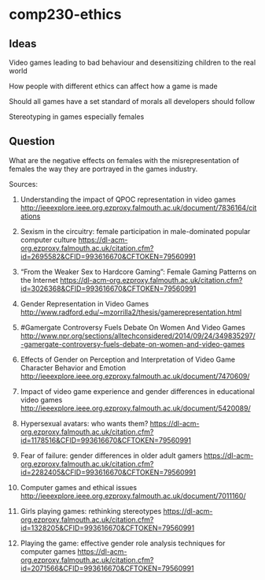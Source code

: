 # comp230-ethics
## Ideas

Video games leading to bad behaviour and desensitizing children to the real world

How people with different ethics can affect how a game is made

Should all games have a set standard of morals all developers should follow

Stereotyping in games especially females

## Question
What are the negative effects on females with the misrepresentation of females the way they are portrayed in the games industry.



Sources: 
1. Understanding the impact of QPOC representation in video games 
http://ieeexplore.ieee.org.ezproxy.falmouth.ac.uk/document/7836164/citations

2. Sexism in the circuitry: female participation in male-dominated popular computer culture
https://dl-acm-org.ezproxy.falmouth.ac.uk/citation.cfm?id=2695582&CFID=993616670&CFTOKEN=79560991

3. “From the Weaker Sex to Hardcore Gaming”: Female Gaming Patterns on the Internet
https://dl-acm-org.ezproxy.falmouth.ac.uk/citation.cfm?id=3026368&CFID=993616670&CFTOKEN=79560991

4. Gender Representation in Video Games
http://www.radford.edu/~mzorrilla2/thesis/gamerepresentation.html

5. #Gamergate Controversy Fuels Debate On Women And Video Games
http://www.npr.org/sections/alltechconsidered/2014/09/24/349835297/-gamergate-controversy-fuels-debate-on-women-and-video-games

6. Effects of Gender on Perception and Interpretation of Video Game Character Behavior and Emotion
http://ieeexplore.ieee.org.ezproxy.falmouth.ac.uk/document/7470609/

7. Impact of video game experience and gender differences in educational video games
http://ieeexplore.ieee.org.ezproxy.falmouth.ac.uk/document/5420089/

8. Hypersexual avatars: who wants them?
https://dl-acm-org.ezproxy.falmouth.ac.uk/citation.cfm?id=1178516&CFID=993616670&CFTOKEN=79560991

9. Fear of failure: gender differences in older adult gamers
https://dl-acm-org.ezproxy.falmouth.ac.uk/citation.cfm?id=2282405&CFID=993616670&CFTOKEN=79560991

10. Computer games and ethical issues
http://ieeexplore.ieee.org.ezproxy.falmouth.ac.uk/document/7011160/

11. Girls playing games: rethinking stereotypes
https://dl-acm-org.ezproxy.falmouth.ac.uk/citation.cfm?id=1328205&CFID=993616670&CFTOKEN=79560991

12. Playing the game: effective gender role analysis techniques for computer games
https://dl-acm-org.ezproxy.falmouth.ac.uk/citation.cfm?id=2071566&CFID=993616670&CFTOKEN=79560991
